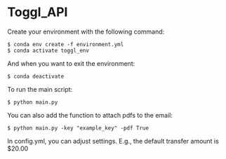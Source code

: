 # Toggl_API

Create your environment with the following command:
```shell
$ conda env create -f environment.yml
$ conda activate toggl_env
```

And when you want to exit the environment:
```shell
$ conda deactivate
```

To run the main script:
```shell
$ python main.py
```
You can also add the function to attach pdfs to the email:
 ```shell
$ python main.py -key "example_key" -pdf True
```

In config.yml, you can adjust settings. E.g., the default transfer amount is $20.00